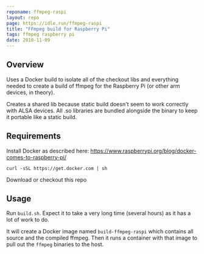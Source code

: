 ```yaml
---
reponame: ffmpeg-raspi
layout: repo
page: https://idle.run/ffmpeg-raspi
title: "FFmpeg build for Raspberry Pi"
tags: ffmpeg raspberry pi
date: 2018-11-09
---
```


## Overview

Uses a Docker build to isolate all of the checkout libs and everything needed to create a
build of ffmpeg for the Raspberry Pi (or other arm devices, in theory).

Creates a shared lib because static build doesn't seem to work correctly with ALSA devices. All .so libraries are bundled alongside the binary to keep it portable like a static build.

## Requirements

Install Docker as described here: https://www.raspberrypi.org/blog/docker-comes-to-raspberry-pi/

```
curl -sSL https://get.docker.com | sh
```

Download or checkout this repo

## Usage

Run `build.sh`. Expect it to take a very long time (several hours) as it has a lot of work to do.

It will create a Docker image named `build-ffmpeg-raspi` which contains all source and the compiled ffmpeg. Then it runs a container with that image to pull out the `ffmpeg` binaries to the host.
